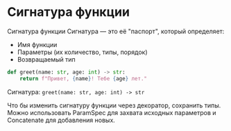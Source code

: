 # Сигнатура функции
Сигнатура функции Сигнатура — это её "паспорт", который определяет:
- Имя функции
- Параметры (их количество, типы, порядок)
- Возвращаемый тип

```python
def greet(name: str, age: int) -> str:
    return f"Привет, {name}! Тебе {age} лет."
```
Сигнатура: ```greet(name: str, age: int) -> str```

Что бы изменить сигнатуру функции через декоратор, сохранить типы. 
Можно использовать ParamSpec для захвата исходных параметров и Concatenate для добавления новых.